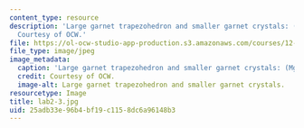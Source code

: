 ```yaml
---
content_type: resource
description: 'Large garnet trapezohedron and smaller garnet crystals: (Mg,Fe,Mn,Ca)3Al2Si3O12.
  Courtesy of OCW.'
file: https://ol-ocw-studio-app-production.s3.amazonaws.com/courses/12-108-structure-of-earth-materials-fall-2004/25adb33e96b4bf19c1158dc6a96148b3_lab2-3.jpg
file_type: image/jpeg
image_metadata:
  caption: 'Large garnet trapezohedron and smaller garnet crystals: (Mg,Fe,Mn,Ca)3Al2Si3O12.'
  credit: Courtesy of OCW.
  image-alt: Large garnet trapezohedron and smaller garnet crystals.
resourcetype: Image
title: lab2-3.jpg
uid: 25adb33e-96b4-bf19-c115-8dc6a96148b3
---
```

